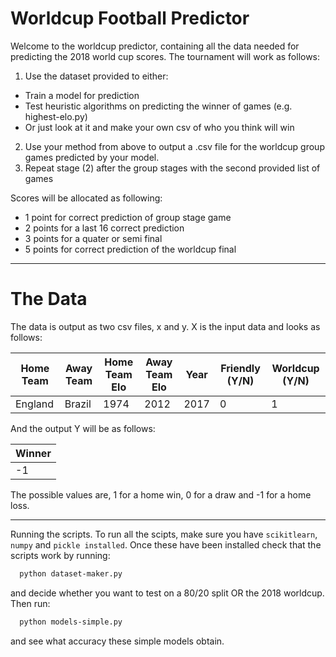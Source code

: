 # Worldcup Football Predictor

Welcome to the worldcup predictor, containing all the data needed for predicting the 2018 world cup scores. The tournament will work as follows:
1. Use the dataset provided to either:
  - Train a model for prediction
  - Test heuristic algorithms on predicting the winner of games (e.g. highest-elo.py)
  - Or just look at it and make your own csv of who you think will win
2. Use your method from above to output a .csv file for the worldcup group games predicted by your model.
3. Repeat stage (2) after the group stages with the second provided list of games

Scores will be allocated as following:
- 1 point for correct prediction of group stage game
- 2 points for a last 16 correct prediction 
- 3 points for a quater or semi final 
- 5 points for correct prediction of the worldcup final

---

# The Data
The data is output as two csv files, x and y. X is the input data and looks as follows:

Home Team | Away Team | Home Team Elo | Away Team Elo | Year | Friendly (Y/N) | Worldcup (Y/N)
---|---|---|---|---|---|---
England | Brazil | 1974 | 2012 | 2017 | 0 | 1

And the output Y will be as follows:

| Winner |
| ------ |
| -1 |

The possible values are, 1 for a home win, 0 for a draw and -1 for a home loss.

---

Running the scripts. To run all the scipts, make sure you have `scikitlearn`, `numpy` and `pickle installed`. Once these have been installed check that the scripts work by running:
```bash
  python dataset-maker.py
```
and decide whether you want to test on a 80/20 split OR the 2018 worldcup. Then run:
```bash
  python models-simple.py
```
and see what accuracy these simple models obtain.

